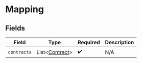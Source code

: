 # Mapping


## Fields

| Field                                             | Type                                              | Required                                          | Description                                       |
| ------------------------------------------------- | ------------------------------------------------- | ------------------------------------------------- | ------------------------------------------------- |
| `contracts`                                       | List<[Contract](../../models/shared/Contract.md)> | :heavy_check_mark:                                | N/A                                               |